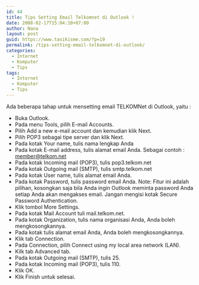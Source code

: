 ```yaml
---
id: 44
title: Tips Setting Email Telkomnet di Outlook !
date: 2008-02-17T15:04:10+07:00
author: Nana
layout: post
guid: https://www.tasikisme.com/?p=19
permalink: /tips-setting-email-telkomnet-di-outlook/
categories:
  - Internet
  - Komputer
  - Tips
tags:
  - Internet
  - Komputer
  - Tips
---
```

Ada beberapa tahap untuk mensetting email TELKOMNet di Outlook, yaitu :

  * Buka Outlook.
  * Pada menu Tools, pilih E-mail Accounts.
  * Pilih Add a new e-mail account dan kemudian klik Next.
  * Pilih POP3 sebagai tipe server dan klik Next.
  * Pada kotak Your name, tulis nama lengkap Anda
  * Pada kotak E-mail address, tulis alamat email Anda. Sebagai contoh : member@telkom.net
  * Pada kotak Incoming mail (POP3), tulis pop3.telkom.net
  * Pada kotak Outgoing mail (SMTP), tulis smtp.telkom.net
  * Pada kotak User name, tulis alamat email Anda.
  * Pada kotak Password, tulis password email Anda. Note: Fitur ini adalah pilihan, kosongkan saja bila Anda ingin Outlook meminta password Anda setiap Anda akan mengakses email. Jangan mengisi kotak Secure Password Authentication.
  * Klik tombol More Settings.
  * Pada kotak Mail Account tuli mail.telkom.net.
  * Pada kotak Organization, tulis nama organisasi Anda, Anda boleh mengkosongkannya.
  * Pada kotak tulis alamat email Anda, Anda boleh mengkosongkannya.
  * Klik tab Connection.
  * Pada Connection, pilih Connect using my local area network (LAN).
  * Kilk tab Advanced tab.
  * Pada kotak Outgoing mail (SMTP), tulis 25.
  * Pada kotak Incoming mail (POP3), tulis 110.
  * Klik OK.
  * Klik Finish untuk selesai.